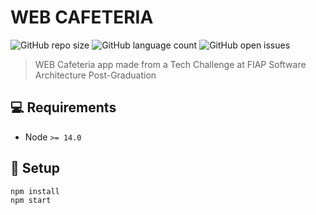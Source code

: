 # WEB CAFETERIA

![GitHub repo size](https://img.shields.io/github/repo-size/iuricode/README-template?style=for-the-badge)
![GitHub language count](https://img.shields.io/github/languages/count/iuricode/README-template?style=for-the-badge)
![GitHub open issues](https://img.shields.io/github/issues/iuricode/README-template?style=for-the-badge)

> WEB Cafeteria app made from a Tech Challenge at FIAP Software Architecture Post-Graduation

## 💻 Requirements

- Node `>= 14.0`

## 🚀 Setup

```
npm install
npm start
```
